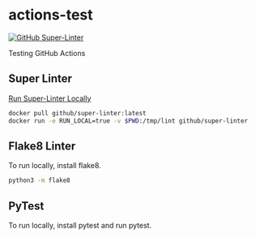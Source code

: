 # actions-test

[![GitHub Super-Linter](https://github.com/costaTest/actions-test/actions/workflows/actions-test.yml/badge.svg)](https://github.com/marketplace/actions/super-linter)

Testing GitHub Actions

## Super Linter

[Run Super-Linter Locally](https://github.com/github/super-linter/blob/main/docs/run-linter-locally.md)

```bash
docker pull github/super-linter:latest
docker run -e RUN_LOCAL=true -v $PWD:/tmp/lint github/super-linter
```

## Flake8 Linter

To run locally, install flake8.

```bash
python3 -m flake8
```

## PyTest

To run locally, install pytest and run pytest.
